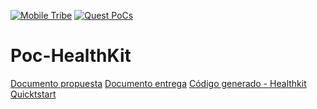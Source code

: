 
[![Mobile Tribe](https://img.shields.io/badge/Tribe-Mobile-blue)](https://sites.google.com/bbva.com/mobiletribe/home?authuser=0)
[![Quest PoCs](https://img.shields.io/badge/Quest-PoCs-yellow)](https://sites.google.com/bbva.com/mobiletribe/quests/pocs?authuser=0)


# Poc-HealthKit
[Documento propuesta](https://github.com/next-adrianvegas/Poc-HealthKit/blob/master/PoCHealthKit_propuesta.md)
[Documento entrega](https://github.com/next-adrianvegas/Poc-HealthKit/blob/master/PoCHealthKit_entrega.md)
[Código generado - Healthkit Quicktstart](https://github.com/next-adrianvegas/Poc-HealthKit/tree/master/code_examples/HealthKitQuickStart)



